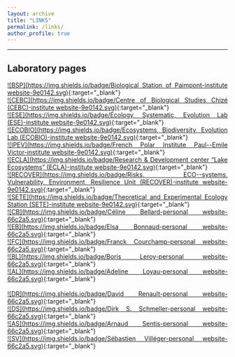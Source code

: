 ```yaml
---
layout: archive
title: "LINKS"
permalink: /links/
author_profile: true
---
```

<style> body {text-align: justify} </style> <!-- Justify text. -->

------

## <span style="color:#">**Laboratory pages**</span>
[![BSP](https://img.shields.io/badge/Biological Station of Paimpont-institute website-9e0142.svg)](https://paimpont.univ-rennes1.fr/){:target="_blank"}<br>
[![CEBC](https://img.shields.io/badge/Centre of Biological Studies Chizé (CEBC)-institute website-9e0142.svg)](https://www.cebc.cnrs.fr/?lang=en){:target="_blank"}<br>
[![ESE](https://img.shields.io/badge/Ecology, Systematic, Evolution Lab (ESE)-institute website-9e0142.svg)](https://www.ese.universite-paris-saclay.fr/en/homepage/){:target="_blank"}<br>
[![ECOBIO](https://img.shields.io/badge/Ecosystems, Biodiversity, Evolution Lab (ECOBIO)-institute website-9e0142.svg)](https://ecobio.univ-rennes1.fr/){:target="_blank"}<br>
[![IPEV](https://img.shields.io/badge/French Polar Institute Paul--Emile Victor-institute website-9e0142.svg)](https://www.institut-polaire.fr/language/en/){:target="_blank"}<br>
[![ECLA](https://img.shields.io/badge/Research & Development center “Lake Ecosystems” (ECLA)-institute website-9e0142.svg)](https://professionnels.ofb.fr/fr/pole-ecla-ecosystemes-lacustres){:target="_blank"}<br>
[![RECOVER](https://img.shields.io/badge/Risks, ECO--systems, Vulnerability, Environment, Resilience Unit (RECOVER)-institute website-9e0142.svg)](https://www6.paca.inrae.fr/recover_eng/){:target="_blank"}<br>
[![SETE](https://img.shields.io/badge/Theoretical and Experimental Ecology Station (SETE)-institute website-9e0142.svg)](https://sete-moulis-cnrs.fr/en/){:target="_blank"}<br>
[![CB](https://img.shields.io/badge/Céline Bellard-personal website-66c2a5.svg)](https://celinebellard.wordpress.com/){:target="_blank"}<br>
[![EB](https://img.shields.io/badge/Elsa Bonnaud-personal website-66c2a5.svg)](https://elsabonnaud.fr/){:target="_blank"}<br>
[![FC](https://img.shields.io/badge/Franck Courchamp-personal website-66c2a5.svg)](https://www.biodiversitydynamics.fr/){:target="_blank"}<br>
[![BL](https://img.shields.io/badge/Boris Leroy-personal website-66c2a5.svg)](http://borisleroy.com/){:target="_blank"}<br>
[![AL](https://img.shields.io/badge/Adeline Loyau-personal website-66c2a5.svg)](http://www.adeline-loyau.net/){:target="_blank"}<br>  
[![DR](https://img.shields.io/badge/David Renault-personal website-66c2a5.svg)](https://scholar.google.com.au/citations?user=HC3IW50AAAAJ&hl=en){:target="_blank"}<br> 
[![DS](https://img.shields.io/badge/Dirk S. Schmeller-personal website-66c2a5.svg)](http://dirk.die-schmellers.de/Publications/publications_new.htm){:target="_blank"}<br> 
[![AS](https://img.shields.io/badge/Arnaud Sentis-personal website-66c2a5.svg)](https://arnaudsentis.com/){:target="_blank"}<br> 
[![SV](https://img.shields.io/badge/Sébastien Villéger-personal website-66c2a5.svg)](http://villeger.sebastien.free.fr/){:target="_blank"}<br>